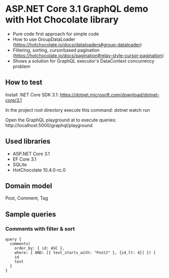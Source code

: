 # ASP.NET Core 3.1 GraphQL demo with Hot Chocolate library
 - Pure code first approach for simple code
 - How to use GroupDataLoader (https://hotchocolate.io/docs/dataloaders#group-dataloader)
 - Filtering, sorting, cursorbased pagination (https://hotchocolate.io/docs/pagination#relay-style-cursor-pagination)
 - Shows a solution for GraphQL executor's DataContext concurrency problem

## How to test
Install .NET Core SDK 3.1: https://dotnet.microsoft.com/download/dotnet-core/3.1

In the project root directory execute this command: dotnet watch run

Open the GraphQL playground at to execute queries: http://localhost:5000/graphql/playground

## Used libraries
 - ASP.NET Core 3.1
 - EF Core 3.1
 - SQLite
 - HotChocolate 10.4.0-rc.0

## Domain model
Post, Comment, Tag

## Sample queries

### Comments with filter & sort

```
query {
  comments(
    order_by: { id: ASC }, 
    where: { AND: [{ text_starts_with: "Post2" }, {id_lt: 4}] }) {
    id
    text
  }
}
```
